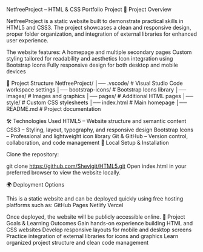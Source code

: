 NetfreeProject – HTML & CSS Portfolio Project
📖 Project Overview

NetfreeProject is a static website built to demonstrate practical skills in HTML5 and CSS3. The project showcases a clean and responsive design, proper folder organization, and integration of external libraries for enhanced user experience.

The website features:
A homepage and multiple secondary pages
Custom styling tailored for readability and aesthetics
Icon integration using Bootstrap Icons
Fully responsive design for both desktop and mobile devices

📂 Project Structure
NetfreeProject/
│── .vscode/          # Visual Studio Code workspace settings
│── bootstrap-icons/  # Bootstrap Icons library
│── images/           # Images and graphics
│── pages/            # Additional HTML pages
│── style/            # Custom CSS stylesheets
│── index.html        # Main homepage
│── README.md         # Project documentation

🛠️ Technologies Used
HTML5 – Website structure and semantic content
CSS3 – Styling, layout, typography, and responsive design
Bootstrap Icons – Professional and lightweight icon library
Git & GitHub – Version control, collaboration, and code management
🚀 Local Setup & Installation

Clone the repository:

git clone https://github.com/Shevigit/HTML5.git
Open index.html in your preferred browser to view the website locally.

🌍 Deployment Options

This is a static website and can be deployed quickly using free hosting platforms such as:
GitHub Pages
Netlify
Vercel

Once deployed, the website will be publicly accessible online.
🎯 Project Goals & Learning Outcomes
Gain hands-on experience building HTML and CSS websites
Develop responsive layouts for mobile and desktop screens
Practice integration of external libraries for icons and graphics
Learn organized project structure and clean code management
